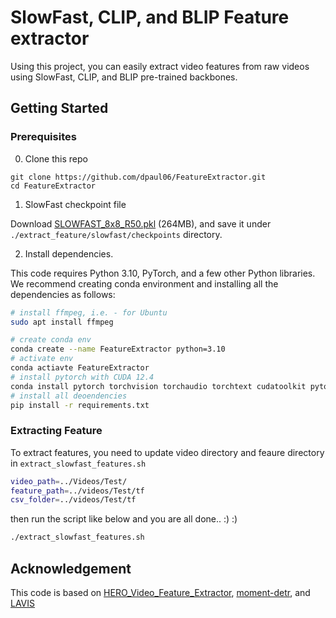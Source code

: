 # SlowFast, CLIP, and BLIP Feature extractor
Using this project, you can easily extract video features from raw videos using SlowFast, CLIP, and BLIP pre-trained backbones. 

## Getting Started 

### Prerequisites
0. Clone this repo

```
git clone https://github.com/dpaul06/FeatureExtractor.git
cd FeatureExtractor
```

1. SlowFast checkpoint file 

Download [SLOWFAST_8x8_R50.pkl](https://drive.google.com/file/d/1V9yCiXS3WYtMQqfczVJab_4Wx8Z-1RAI/view?usp=sharing) (264MB), 
and save it under `./extract_feature/slowfast/checkpoints` directory.

2. Install dependencies.

This code requires Python 3.10, PyTorch, and a few other Python libraries. 
We recommend creating conda environment and installing all the dependencies as follows:
```bash
# install ffmpeg, i.e. - for Ubuntu
sudo apt install ffmpeg

# create conda env
conda create --name FeatureExtractor python=3.10
# activate env
conda actiavte FeatureExtractor
# install pytorch with CUDA 12.4
conda install pytorch torchvision torchaudio torchtext cudatoolkit pytorch-cuda=12.4 -c pytorch -c nvidia
# install all deoendencies
pip install -r requirements.txt
```

### Extracting Feature
To extract features, you need to update video directory and feaure directory in `extract_slowfast_features.sh`

```bash
video_path=../Videos/Test/
feature_path=../videos/Test/tf
csv_folder=../videos/Test/tf
```
then run the script like below and you are all done.. :) :)

```bash
./extract_slowfast_features.sh
```

## Acknowledgement
This code is based on [HERO_Video_Feature_Extractor](https://github.com/linjieli222/HERO_Video_Feature_Extractor), [moment-detr](https://github.com/jayleicn/moment_detr), and [LAVIS](https://github.com/salesforce/LAVIS)
